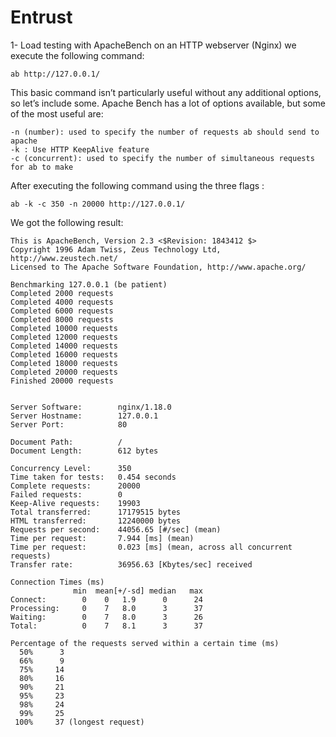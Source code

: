 # Entrust
1- Load testing with ApacheBench on an HTTP webserver (Nginx)
we execute the following command: 
```
ab http://127.0.0.1/ 
```

This basic command isn’t particularly useful without any additional options, so let’s include some. Apache Bench has a lot of options available, but some of the most useful are:

    -n (number): used to specify the number of requests ab should send to apache 
    -k : Use HTTP KeepAlive feature
    -c (concurrent): used to specify the number of simultaneous requests for ab to make
After executing the following command using the three flags :
```
ab -k -c 350 -n 20000 http://127.0.0.1/
```

We got the following result:
```
This is ApacheBench, Version 2.3 <$Revision: 1843412 $>
Copyright 1996 Adam Twiss, Zeus Technology Ltd, http://www.zeustech.net/
Licensed to The Apache Software Foundation, http://www.apache.org/

Benchmarking 127.0.0.1 (be patient)
Completed 2000 requests
Completed 4000 requests
Completed 6000 requests
Completed 8000 requests
Completed 10000 requests
Completed 12000 requests
Completed 14000 requests
Completed 16000 requests
Completed 18000 requests
Completed 20000 requests
Finished 20000 requests


Server Software:        nginx/1.18.0
Server Hostname:        127.0.0.1
Server Port:            80

Document Path:          /
Document Length:        612 bytes

Concurrency Level:      350
Time taken for tests:   0.454 seconds
Complete requests:      20000
Failed requests:        0
Keep-Alive requests:    19903
Total transferred:      17179515 bytes
HTML transferred:       12240000 bytes
Requests per second:    44056.65 [#/sec] (mean)
Time per request:       7.944 [ms] (mean)
Time per request:       0.023 [ms] (mean, across all concurrent requests)
Transfer rate:          36956.63 [Kbytes/sec] received

Connection Times (ms)
              min  mean[+/-sd] median   max
Connect:        0    0   1.9      0      24
Processing:     0    7   8.0      3      37
Waiting:        0    7   8.0      3      26
Total:          0    7   8.1      3      37

Percentage of the requests served within a certain time (ms)
  50%      3
  66%      9
  75%     14
  80%     16
  90%     21
  95%     23
  98%     24
  99%     25
 100%     37 (longest request)

```
